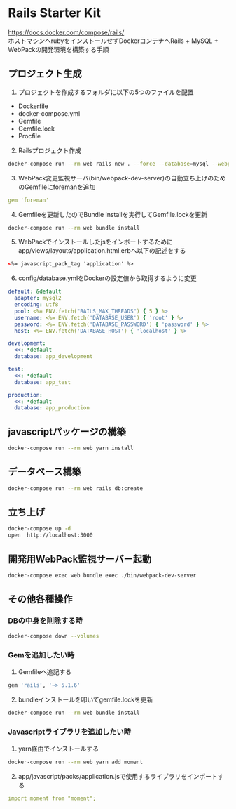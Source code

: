 # Rails Starter Kit

https://docs.docker.com/compose/rails/  
ホストマシンへrubyをインストールせずDockerコンテナへRails + MySQL + WebPackの開発環境を構築する手順

## プロジェクト生成

1. プロジェクトを作成するフォルダに以下の5つのファイルを配置
- Dockerfile
- docker-compose.yml
- Gemfile
- Gemfile.lock
- Procfile

2. Railsプロジェクト作成
```bash
docker-compose run --rm web rails new . --force --database=mysql --webpack
```

3. WebPack変更監視サーバ(bin/webpack-dev-server)の自動立ち上げのためのGemfileにforemanを追加
```yml
gem 'foreman'
```

4. Gemfileを更新したのでBundle installを実行してGemfile.lockを更新
```bash
docker-compose run --rm web bundle install
```

5. WebPackでインストールしたjsをインポートするためにapp/views/layouts/application.html.erbへ以下の記述をする
```xml
<%= javascript_pack_tag 'application' %>
```

6. config/database.ymlをDockerの設定値から取得するように変更
```yml
default: &default
  adapter: mysql2
  encoding: utf8
  pool: <%= ENV.fetch("RAILS_MAX_THREADS") { 5 } %>
  username: <%= ENV.fetch('DATABASE_USER') { 'root' } %>
  password: <%= ENV.fetch('DATABASE_PASSWORD') { 'password' } %>
  host: <%= ENV.fetch('DATABASE_HOST') { 'localhost' } %>

development:
  <<: *default
  database: app_development

test:
  <<: *default
  database: app_test

production:
  <<: *default
  database: app_production
```

## javascriptパッケージの構築

```bash
docker-compose run --rm web yarn install
```

## データベース構築

```bash
docker-compose run --rm web rails db:create
```

## 立ち上げ

```bash
docker-compose up -d
open  http://localhost:3000
```

## 開発用WebPack監視サーバー起動

```bash
docker-compose exec web bundle exec ./bin/webpack-dev-server
```

## その他各種操作

### DBの中身を削除する時

```bash
docker-compose down --volumes
```

### Gemを追加したい時

1. Gemfileへ追記する
```ruby
gem 'rails', '~> 5.1.6'
```

2. bundleインストールを叩いてgemfile.lockを更新
```bash
docker-compose run --rm web bundle install
```

### Javascriptライブラリを追加したい時

1. yarn経由でインストールする
```bash
docker-compose run --rm web yarn add moment
```

2. app/javascript/packs/application.jsで使用するライブラリをインポートする
```yml
import moment from "moment";
```
